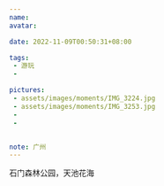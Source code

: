 ```yaml
---
name:
avatar:

date: 2022-11-09T00:50:31+08:00

tags:
 - 游玩
 -

pictures:
 - assets/images/moments/IMG_3224.jpg
 - assets/images/moments/IMG_3253.jpg
 - 
 - 


note: 广州
---
```

石门森林公园，天池花海